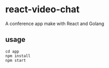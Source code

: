 # react-video-chat
A conference app make with React and Golang

## usage
```
cd app
npm install
npm start
```